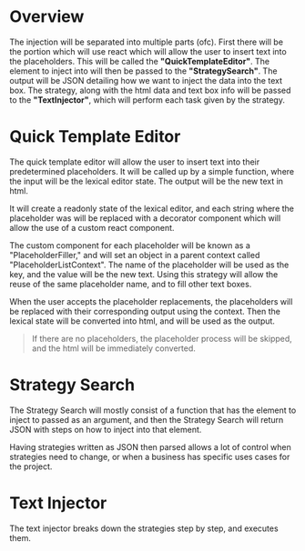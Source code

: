 Overview
========

The injection will be separated into multiple parts (ofc). First there will be the portion which will use react which will allow the user to insert text into the placeholders. This will be called the **"QuickTemplateEditor"**. The element to inject into will then be passed to the **"StrategySearch"**. The output will be JSON detailing how we want to inject the data into the text box. The strategy, along with the html data and text box info will be passed to the **"TextInjector"**, which will perform each task given by the strategy. 


Quick Template Editor 
==========

The quick template editor will allow the user to insert text into their predetermined placeholders. It will be called up by a simple function, where the input will be the lexical editor state. The output will be the new text in html. 

It will create a readonly state of the lexical editor, and each string where the placeholder was will be replaced with a decorator component which will allow the use of a custom react component.

The custom component for each placeholder will be known as a "PlaceholderFiller," and will set an object in a parent context called "PlaceholderListContext". The name of the placeholder will be used as the key, and the value will be the new text. Using this strategy will allow the reuse of the same placeholder name, and to fill other text boxes. 

When the user accepts the placeholder replacements, the placeholders will be replaced with their corresponding output using the context. Then the lexical state will be converted into html, and will be used as the output.

> If there are no placeholders, the placeholder process will be skipped, and the html will be immediately converted.


Strategy Search
====

The Strategy Search will mostly consist of a function that has the element to inject to passed as an argument, and then the Strategy Search will return JSON with steps on how to inject into that element.

Having strategies written as JSON then parsed allows a lot of control when strategies need to change, or when a business has specific uses cases for the project.


Text Injector
=====

The text injector breaks down the strategies step by step, and executes them.